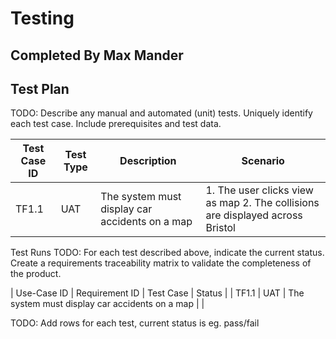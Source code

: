 # Testing
## Completed By Max Mander

## Test Plan
TODO: Describe any manual and automated (unit) tests. Uniquely identify each test case. Include prerequisites and test data.

| Test Case ID | Test Type | Description | Scenario |
|--------------|-----------|-------------|----------|
| TF1.1 | UAT | The system must display car accidents on a map  | 1. The user clicks view as map 2. The collisions are displayed across Bristol  |

Test Runs
TODO: For each test described above, indicate the current status. 
Create a requirements traceability matrix to validate the completeness of the product.

| Use-Case ID | Requirement ID | Test Case | Status |
| TF1.1 | UAT | The system must display car accidents on a map  |  |

TODO: Add rows for each test, current status is eg. pass/fail
